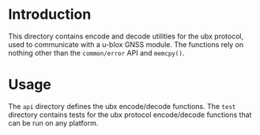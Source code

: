 # Introduction
This directory contains encode and decode utilities for the ubx protocol, used to communicate with a u-blox GNSS module.  The functions rely on nothing other than the `common/error` API and `memcpy()`.

# Usage
The `api` directory defines the ubx encode/decode functions.  The `test` directory contains tests for the ubx protocol encode/decode functions that can be run on any platform.